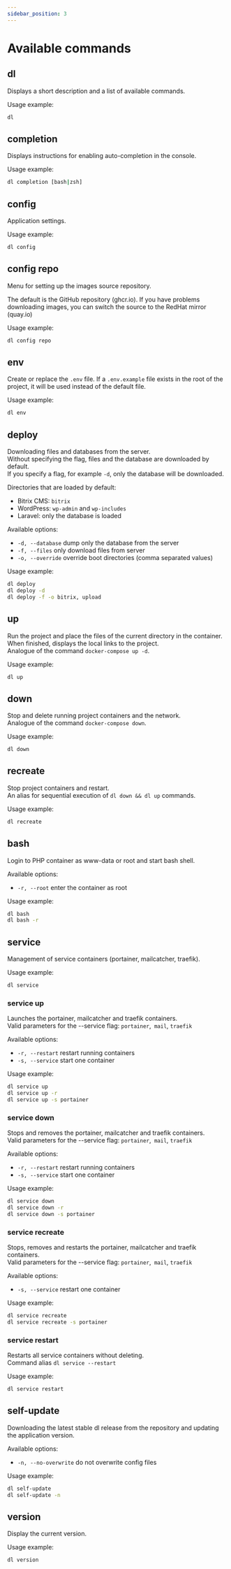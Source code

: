 ```yaml
---
sidebar_position: 3
---
```


# Available commands

## dl

Displays a short description and a list of available commands.

Usage example:

```bash
dl
```

## completion

Displays instructions for enabling auto-completion in the console.

Usage example:

```bash
dl completion [bash|zsh]
```

## config

Application settings.

Usage example:

```bash
dl config
```

## config repo

Menu for setting up the images source repository.

The default is the GitHub repository (ghcr.io). If you have problems downloading images, you can switch the source to the RedHat mirror (quay.io)

Usage example:

```bash
dl config repo
```

## env

Create or replace the `.env` file. If a `.env.example` file exists in the root of the project, it will be used instead of the default file.

Usage example:

```bash
dl env
```

## deploy

Downloading files and databases from the server.  
Without specifying the flag, files and the database are downloaded by default.  
If you specify a flag, for example `-d`, only the database will be downloaded.

Directories that are loaded by default:

- Bitrix CMS: `bitrix`
- WordPress: `wp-admin` and `wp-includes`
- Laravel: only the database is loaded

Available options:

- `-d, --database` dump only the database from the server
- `-f, --files` only download files from server
- `-o, --override` override boot directories (comma separated values)

Usage example:

```bash
dl deploy
dl deploy -d
dl deploy -f -o bitrix, upload
```

## up

Run the project and place the files of the current directory in the container. When finished, displays the local links to the project.  
Analogue of the command `docker-compose up -d`.

Usage example:

```bash
dl up
```

## down

Stop and delete running project containers and the network.  
Analogue of the command `docker-compose down`.

Usage example:

```bash
dl down
```

## recreate

Stop project containers and restart.  
An alias for sequential execution of `dl down && dl up` commands.

Usage example:

```bash
dl recreate
```

## bash

Login to PHP container as www-data or root and start bash shell.

Available options:

- `-r, --root` enter the container as root

Usage example:

```bash
dl bash
dl bash -r
```

## service

Management of service containers (portainer, mailcatcher, traefik).

Usage example:

```bash
dl service
```

### service up

Launches the portainer, mailcatcher and traefik containers.  
Valid parameters for the --service flag: `portainer`,` mail`, `traefik`

Available options:

- `-r, --restart` restart running containers
- `-s, --service` start one container

Usage example:

```bash
dl service up
dl service up -r
dl service up -s portainer
```

### service down

Stops and removes the portainer, mailcatcher and traefik containers.  
Valid parameters for the --service flag: `portainer`,` mail`, `traefik`

Available options:

- `-r, --restart` restart running containers
- `-s, --service` start one container

Usage example:

```bash
dl service down
dl service down -r
dl service down -s portainer
```

### service recreate

Stops, removes and restarts the portainer, mailcatcher and traefik containers.  
Valid parameters for the --service flag: `portainer`,` mail`, `traefik`

Available options:

- `-s, --service` restart one container

Usage example:

```bash
dl service recreate
dl service recreate -s portainer
```

### service restart

Restarts all service containers without deleting.  
Command alias `dl service --restart`

Usage example:

```bash
dl service restart
```

## self-update

Downloading the latest stable dl release from the repository and updating the application version.

Available options:

- `-n, --no-overwrite` do not overwrite config files

Usage example:

```bash
dl self-update
dl self-update -n
```

## version

Display the current version.

Usage example:

```bash
dl version
```
